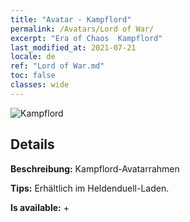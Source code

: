 ```yaml
---
title: "Avatar - Kampflord"
permalink: /Avatars/Lord of War/
excerpt: "Era of Chaos  Kampflord"
last_modified_at: 2021-07-21
locale: de
ref: "Lord of War.md"
toc: false
classes: wide
---
```

 ![Kampflord](/images/a/avatarFrame_9.png)

## Details

 **Beschreibung:** Kampflord-Avatarrahmen 

 **Tips:** Erhältlich im Heldenduell-Laden. 

 **Is available:**  + 

